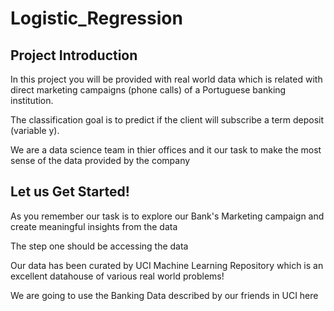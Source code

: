 # Logistic_Regression


## Project Introduction

In this project you will be provided with real world data which is related with direct marketing campaigns (phone calls) of a Portuguese banking institution.

The classification goal is to predict if the client will subscribe a term deposit (variable y).


We are a data science team in thier offices and it our task to make the most sense of the data provided by the company


## Let us Get Started!

As you remember our task is to explore our Bank's Marketing campaign and create meaningful insights from the data

The step one should be accessing the data

Our data has been curated by UCI Machine Learning Repository which is an excellent datahouse of various real world problems!

We are going to use the Banking Data described by our friends in UCI here
